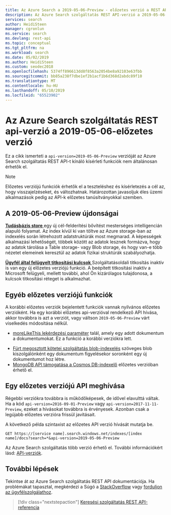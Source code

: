 ```yaml
---
title: Az Azure Search a 2019-05-06-Preview - előzetes verzió a REST API-t az Azure Search
description: Az Azure Search szolgáltatás REST API-verzió a 2019-05-06-előzetes Tudásbázis store és az ügyfél által felügyelt titkosítási kulcsok kísérleti funkciókat tartalmaz.
services: search
author: HeidiSteen
manager: cgronlun
ms.service: search
ms.devlang: rest-api
ms.topic: conceptual
ms.tgt_pltfrm: na
ms.workload: search
ms.date: 05/02/2019
ms.author: HeidiSteen
ms.custom: seodec2018
ms.openlocfilehash: 5374ff896613dd8f8563a2054be8a92103e63fbb
ms.sourcegitcommit: bb85a238f7dbe1ef2b1acf1b6d368d2abdc89f10
ms.translationtype: MT
ms.contentlocale: hu-HU
ms.lasthandoff: 05/10/2019
ms.locfileid: "65523902"
---
```

# <a name="azure-search-service-rest-api-version-2019-05-06-preview"></a>Az Azure Search szolgáltatás REST api-verzió a 2019-05-06-előzetes verzió
Ez a cikk ismerteti a `api-version=2019-05-06-Preview` verzióját az Azure Search szolgáltatás REST API-t kínáló kísérleti funkciók nem általánosan érhetők el.

> [!NOTE]
> Előzetes verziójú funkciók érhetők el a teszteléshez és kísérletezés a cél az, hogy visszajelzéseket, és változhatnak. Határozottan javasoljuk éles üzemi alkalmazások pedig az API-k előzetes tanúsítványokkal szemben.


## <a name="new-in-2019-05-06-preview"></a>A 2019-05-06-Preview újdonságai

[**Tudásbázis store** ](knowledge-store-concept-intro.md) egy új cél-felderítési bővítést mesterséges intelligencián alapuló folyamat. Az index kívül ki van töltve az Azure storage-ban az indexelés során létrehozott adatstruktúrák most megmarad. A képességek alkalmazási lehetőségét, többek között az adatok lesznek formázva, hogy az adatok tárolása a Table storage- vagy Blob storage, és hogy van-e több nézetet elemeinek keresztül az adatok fizikai struktúrák szabályozhatja.

[**Ügyfél által felügyelt titkosítási kulcsok** ](search-security-manage-encryption-keys.md) Szolgáltatásoldali titkosítás inaktív is van egy új előzetes verziójú funkció. A beépített titkosítási inaktív a Microsoft felügyeli, mellett további, ahol Ön kizárólagos tulajdonosa, a kulcsok titkosítási réteget is alkalmazhat.

## <a name="other-preview-features"></a>Egyéb előzetes verziójú funkciók

A korábbi előzetes verziók bejelentett funkciók vannak nyilvános előzetes verzióként. Ha egy korábbi előzetes api-verzióval rendelkező API hívása, akkor továbbra is azt a verziót, vagy váltson `2019-05-06-Preview` várt viselkedés módosítása nélkül.

+ [moreLikeThis lekérdezési paraméter](search-more-like-this.md) talál, amely egy adott dokumentum a dokumentumokat. Ez a funkció a korábbi verziókra lett. 
* [Fürt megosztott kötetei szolgáltatás blob-indexelés](search-howto-index-csv-blobs.md) szöveges blob kiszolgálónként egy dokumentum figyelésekor soronként egy új dokumentumot hoz létre.
* [MongoDB API támogatása a Cosmos DB-indexelő](search-howto-index-cosmosdb.md) előzetes verzióban érhető el.


## <a name="how-to-call-a-preview-api"></a>Egy előzetes verziójú API meghívása

Régebbi verziókra továbbra is működőképesek, de idővel elavulttá váltak. Ha a kód `api-version=2016-09-01-Preview` vagy `api-version=2017-11-11-Preview`, ezeket a hívásokat továbbra is érvényesek. Azonban csak a legújabb előzetes verzióra frissül javításait. 

A következő példa szintaxist az előzetes API verzió hívását mutatja be.

    GET https://[service name].search.windows.net/indexes/[index name]/docs?search=*&api-version=2019-05-06-Preview

Az Azure Search szolgáltatás több verzió érhető el. További információkért lásd: [API-verziók](search-api-versions.md).

## <a name="next-steps"></a>További lépések

Tekintse át az Azure Search szolgáltatás REST API dokumentációja. Ha problémákat tapasztal, megkérdezi a Súgó a [StackOverflow](https://stackoverflow.com/) vagy [forduljon az ügyfélszolgálathoz](https://azure.microsoft.com/support/community/?product=search).

> [!div class="nextstepaction"]
> [Keresési szolgáltatás REST API-referencia](https://docs.microsoft.com/rest/api/searchservice/)